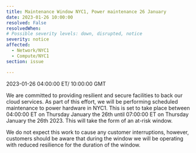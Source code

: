 ```yaml
---
title: Maintenance Window NYC1, Power maintenance 26 January
date: 2023-01-26 10:00:00
resolved: False
resolvedWhen: 
# Possible severity levels: down, disrupted, notice
severity: notice
affected:
  - Network/NYC1
  - Compute/NYC1
section: issue

---
```


2023-01-26 04:00:00 ET/ 10:00:00 GMT

We are committed to providing resilient and secure facilities to back our cloud services. As part of this effort, we will be performing scheduled maintenance to power hardware in NYC1. This is set to take place between 04:00:00 ET on Thursday January the 26th until 07:00:00 ET on Thursday January the 26th 2023. This will take the form of an at-risk window.

We do not expect this work to cause any customer interruptions, however, customers should be aware that during the window we will be operating with reduced resilience for the duration of the window.
